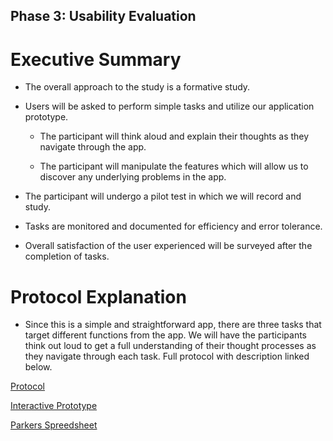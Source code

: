 ## Phase 3: Usability Evaluation

# Executive Summary

  * The overall approach to the study is a formative study. 
  
  * Users will be asked to perform simple tasks and utilize our application prototype.
   
    - The participant will think aloud and explain their thoughts as they navigate through the app.
 
    - The participant will manipulate the features which will allow us to discover any underlying problems in the app. 
    
  * The participant will undergo a pilot test in which we will record and study.
   
  * Tasks are monitored and documented for efficiency and error tolerance. 
   
  * Overall satisfaction of the user experienced will be surveyed after the completion of tasks.


# Protocol Explanation

* Since this is a simple and straightforward app, there are three tasks that target different functions from the app. We will have the participants think out loud to get a full understanding of their thought processes as they navigate through each task. Full protocol with description linked below.
  

[Protocol](Protocol.pdf)

[Interactive Prototype](https://xd.adobe.com/view/ceb98465-76ee-499e-91b5-50ee09582c67-9bea/)

[Parkers Spreedsheet](https://docs.google.com/spreadsheets/d/12yHGA3Ege8eDmbjd4GPGJQnaZnRaHZbSGEpGW6VthMY/edit?usp=sharing)
